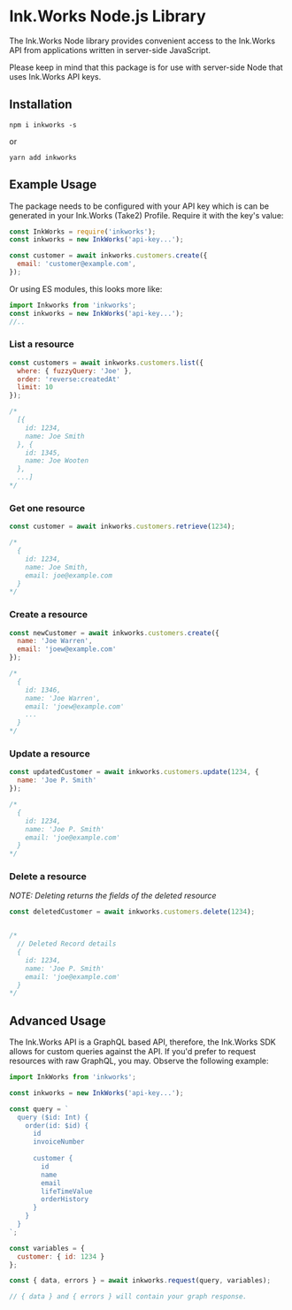 # Ink.Works Node.js Library

The Ink.Works Node library provides convenient access to the Ink.Works API from applications written in server-side JavaScript.

Please keep in mind that this package is for use with server-side Node that uses Ink.Works API keys.

## Installation

```
npm i inkworks -s
```

or

```
yarn add inkworks
```

## Example Usage

The package needs to be configured with your API key which is can be generated in your Ink.Works (Take2) Profile. Require it with the key's value:

```javascript
const InkWorks = require('inkworks');
const inkworks = new InkWorks('api-key...');

const customer = await inkworks.customers.create({
  email: 'customer@example.com',
});
```

Or using ES modules, this looks more like:

```javascript
import Inkworks from 'inkworks';
const inkworks = new InkWorks('api-key...');
//..
```

### List a resource


```javascript
const customers = await inkworks.customers.list({
  where: { fuzzyQuery: 'Joe' },
  order: 'reverse:createdAt'
  limit: 10
});

/*
  [{
    id: 1234,
    name: Joe Smith
  }, {
    id: 1345,
    name: Joe Wooten
  },
  ...]
*/
```

### Get one resource

```javascript
const customer = await inkworks.customers.retrieve(1234);

/*
  {
    id: 1234,
    name: Joe Smith,
    email: joe@example.com
  }
*/
```

### Create a resource

```javascript
const newCustomer = await inkworks.customers.create({
  name: 'Joe Warren',
  email: 'joew@example.com'
});

/*
  {
    id: 1346,
    name: 'Joe Warren',
    email: 'joew@example.com'
    ...
  }
*/
```

### Update a resource

```javascript
const updatedCustomer = await inkworks.customers.update(1234, {
  name: 'Joe P. Smith'
});

/*
  {
    id: 1234,
    name: 'Joe P. Smith'
    email: 'joe@example.com'
  }
*/
```

### Delete a resource

*NOTE: Deleting returns the fields of the deleted resource*

```javascript
const deletedCustomer = await inkworks.customers.delete(1234);


/*
  // Deleted Record details
  {
    id: 1234,
    name: 'Joe P. Smith'
    email: 'joe@example.com'
  }
*/
```

## Advanced Usage

The Ink.Works API is a GraphQL based API, therefore, the Ink.Works SDK allows for custom queries against the API.  If you'd prefer to request resources with raw GraphQL, you may.  Observe the following example:

```javascript
import InkWorks from 'inkworks';

const inkworks = new InkWorks('api-key...');

const query = `
  query ($id: Int) {
    order(id: $id) {
      id
      invoiceNumber
      
      customer {
        id
        name
        email
        lifeTimeValue
        orderHistory
      }
    }
  }
`;

const variables = {
  customer: { id: 1234 }
};

const { data, errors } = await inkworks.request(query, variables);

// { data } and { errors } will contain your graph response.

```